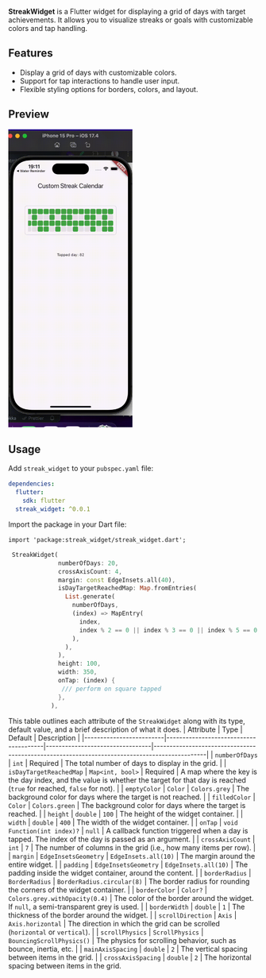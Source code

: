 
**StreakWidget** is a Flutter widget for displaying a grid of days with target achievements. It allows you to visualize streaks or goals with customizable colors and tap handling.

## Features

- Display a grid of days with customizable colors.
- Support for tap interactions to handle user input.
- Flexible styling options for borders, colors, and layout.
## Preview
<img src="https://github.com/yassine-bennkhay/streak_widget/blob/main/assets/showcase.gif" height="600">

## Usage

Add `streak_widget` to your `pubspec.yaml` file:

```yaml
dependencies:
  flutter:
    sdk: flutter
  streak_widget: ^0.0.1
```
Import the package in your Dart file:

```
import 'package:streak_widget/streak_widget.dart';
```
```dart
 StreakWidget(
              numberOfDays: 20,
              crossAxisCount: 4,
              margin: const EdgeInsets.all(40),
              isDayTargetReachedMap: Map.fromEntries(
                List.generate(
                  numberOfDays,
                  (index) => MapEntry(
                    index,
                    index % 2 == 0 || index % 3 == 0 || index % 5 == 0,
                  ),
                ),
              ),
              height: 100,
              width: 350,
              onTap: (index) {
               /// perform on square tapped
              },
            ),
```
This table outlines each attribute of the `StreakWidget` along with its type, default value, and a brief description of what it does.
| Attribute               | Type                                  | Default                         | Description                                                                                  |
|-------------------------|---------------------------------------|---------------------------------|----------------------------------------------------------------------------------------------|
| `numberOfDays`           | `int`                                 | Required                        | The total number of days to display in the grid.                                              |
| `isDayTargetReachedMap`  | `Map<int, bool>`                      | Required                        | A map where the key is the day index, and the value is whether the target for that day is reached (`true` for reached, `false` for not). |
| `emptyColor`             | `Color`                               | `Colors.grey`                   | The background color for days where the target is not reached.                                |
| `filledColor`            | `Color`                               | `Colors.green`                  | The background color for days where the target is reached.                                    |
| `height`                 | `double`                              | `100`                           | The height of the widget container.                                                           |
| `width`                  | `double`                              | `400`                           | The width of the widget container.                                                            |
| `onTap`                  | `void Function(int index)?`           | `null`                          | A callback function triggered when a day is tapped. The index of the day is passed as an argument. |
| `crossAxisCount`         | `int`                                 | `7`                             | The number of columns in the grid (i.e., how many items per row).                             |
| `margin`                 | `EdgeInsetsGeometry`                  | `EdgeInsets.all(10)`            | The margin around the entire widget.                                                          |
| `padding`                | `EdgeInsetsGeometry`                  | `EdgeInsets.all(10)`            | The padding inside the widget container, around the content.                                  |
| `borderRadius`           | `BorderRadius`                        | `BorderRadius.circular(8)`       | The border radius for rounding the corners of the widget container.                           |
| `borderColor`            | `Color?`                              | `Colors.grey.withOpacity(0.4)`  | The color of the border around the widget. If `null`, a semi-transparent grey is used.        |
| `borderWidth`            | `double`                              | `1`                             | The thickness of the border around the widget.                                                |
| `scrollDirection`        | `Axis`                                | `Axis.horizontal`               | The direction in which the grid can be scrolled (`horizontal` or `vertical`).                 |
| `scrollPhysics`          | `ScrollPhysics`                       | `BouncingScrollPhysics()`       | The physics for scrolling behavior, such as bounce, inertia, etc.                             |
| `mainAxisSpacing`        | `double`                              | `2`                             | The vertical spacing between items in the grid.                                               |
| `crossAxisSpacing`       | `double`                              | `2`                             | The horizontal spacing between items in the grid.                                             
